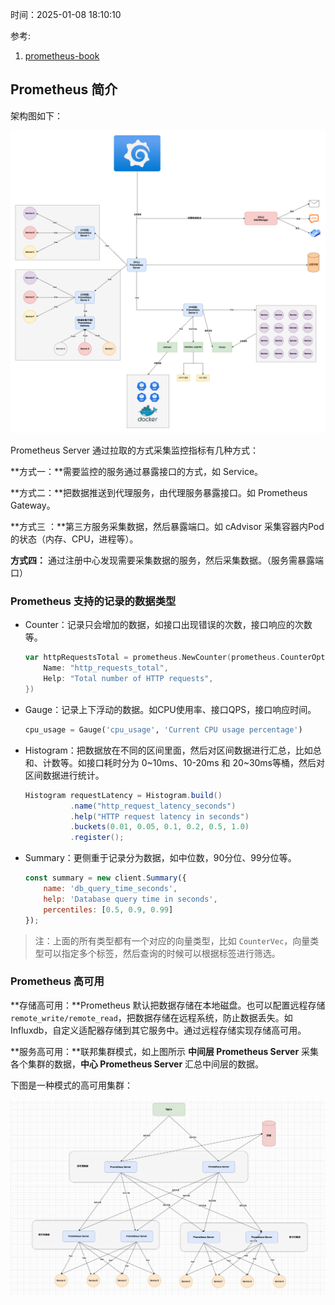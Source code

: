 时间：2025-01-08 18:10:10

参考:

1. [prometheus-book](https://yunlzheng.gitbook.io/prometheus-book/parti-prometheus-ji-chu/quickstart)


## Prometheus 简介

架构图如下：

![架构图](../../../img/prometheus/prometheus-architecture.png)

Prometheus Server 通过拉取的方式采集监控指标有几种方式：

**方式一：**需要监控的服务通过暴露接口的方式，如 Service。

**方式二：**把数据推送到代理服务，由代理服务暴露接口。如 Prometheus Gateway。

**方式三 ：**第三方服务采集数据，然后暴露端口。如 cAdvisor 采集容器内Pod的状态（内存、CPU，进程等）。

**方式四：** 通过注册中心发现需要采集数据的服务，然后采集数据。（服务需暴露端口）


### Prometheus 支持的记录的数据类型

* Counter：记录只会增加的数据，如接口出现错误的次数，接口响应的次数等。

    ```go
    var httpRequestsTotal = prometheus.NewCounter(prometheus.CounterOpts{
        Name: "http_requests_total",
        Help: "Total number of HTTP requests",
    })
    ```

* Gauge：记录上下浮动的数据。如CPU使用率、接口QPS，接口响应时间。

    ```python
    cpu_usage = Gauge('cpu_usage', 'Current CPU usage percentage')
    ```

* Histogram：把数据放在不同的区间里面，然后对区间数据进行汇总，比如总和、计数等。如接口耗时分为 0~10ms、10-20ms 和 20~30ms等桶，然后对区间数据进行统计。

    ```java
    Histogram requestLatency = Histogram.build()
              .name("http_request_latency_seconds")
              .help("HTTP request latency in seconds")
              .buckets(0.01, 0.05, 0.1, 0.2, 0.5, 1.0)
              .register();
    ```

* Summary：更侧重于记录分为数据，如中位数，90分位、99分位等。

  ```javascript
  const summary = new client.Summary({
      name: 'db_query_time_seconds',
      help: 'Database query time in seconds',
      percentiles: [0.5, 0.9, 0.99]
  });
  ```

> 注：上面的所有类型都有一个对应的向量类型，比如 `CounterVec`，向量类型可以指定多个标签，然后查询的时候可以根据标签进行筛选。


### Prometheus 高可用

**存储高可用：**Prometheus 默认把数据存储在本地磁盘。也可以配置远程存储`remote_write/remote_read`，把数据存储在远程系统，防止数据丢失。如Influxdb，自定义适配器存储到其它服务中。通过远程存储实现存储高可用。

**服务高可用：**联邦集群模式，如上图所示 **中间层 Prometheus Server** 采集各个集群的数据，**中心 Prometheus Server** 汇总中间层的数据。

下图是一种模式的高可用集群：

![架构图](../../../img/prometheus/prometheus_federal.png)
